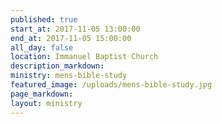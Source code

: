 ```yaml
---
published: true
start_at: 2017-11-05 13:00:00
end_at: 2017-11-05 15:00:00
all_day: false
location: Immanuel Baptist Church
description_markdown:
ministry: mens-bible-study
featured_image: /uploads/mens-bible-study.jpg
page_markdown:
layout: ministry
---
```


